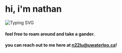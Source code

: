 # hi, i'm nathan

<img src="https://readme-typing-svg.demolab.com?font=Fira+Code&pause=1000&color=74dbca&center=false&vCenter=true&width=480&lines=engineering+@+UWaterloo.;data+science+%7C+ml+%7C+software+dev.;currently+building+some+cool+ai%20agents." alt="Typing SVG" />

#### feel free to roam around and take a gander.

#### you can reach out to me here at n22lu@uwaterloo.ca!
